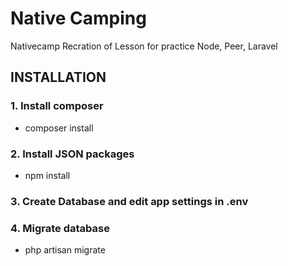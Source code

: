 # Native Camping

Nativecamp Recration of Lesson for practice Node, Peer, Laravel

## INSTALLATION
### 1. Install composer
 * composer install 
### 2. Install JSON packages
 * npm install 
### 3. Create Database and edit app settings in .env
### 4. Migrate database 
 * php artisan migrate
